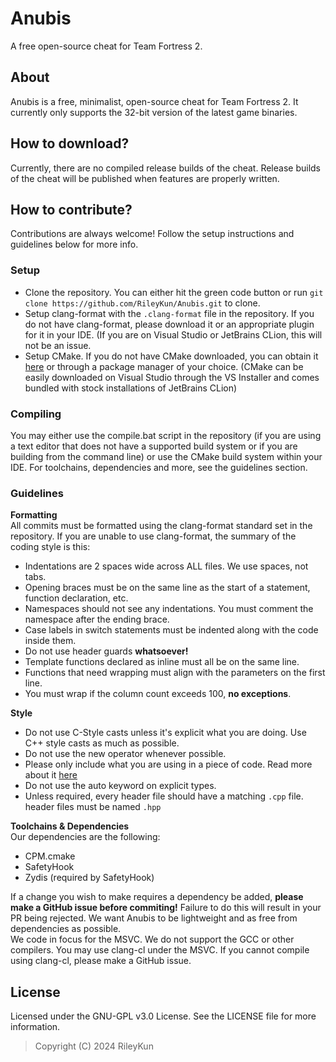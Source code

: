 # Anubis
A free open-source cheat for Team Fortress 2.
## About
Anubis is a free, minimalist, open-source cheat for Team Fortress 2. It currently only supports the 32-bit version of the latest game binaries.
## How to download?
Currently, there are no compiled release builds of the cheat. Release builds of the cheat will be published when features are properly written.
## How to contribute?
Contributions are always welcome! Follow the setup instructions and guidelines below for more info.
### Setup
 - Clone the repository. You can either hit the green code button or run `git clone https://github.com/RileyKun/Anubis.git` to clone.
 - Setup clang-format with the `.clang-format` file in the repository. If you do not have clang-format, please download it or an appropriate plugin for it in your IDE. (If you are on Visual Studio or JetBrains CLion, this will not be an issue.
 - Setup CMake. If you do not have CMake downloaded, you can obtain it [here](https://cmake.org/download/) or through a package manager of your choice. (CMake can be easily downloaded on Visual Studio through the VS Installer and comes bundled with stock installations of JetBrains CLion)
### Compiling
You may either use the compile.bat script in the repository (if you are using a text editor that does not have a supported build system or if you are building from the command line) or use the CMake build system within your IDE. For toolchains, dependencies and more, see the guidelines section.
### Guidelines
**Formatting**  
All commits must be formatted using the clang-format standard set in the repository. If you are unable to use clang-format, the summary of the coding style is this:
- Indentations are 2 spaces wide across ALL files. We use spaces, not tabs.
- Opening braces must be on the same line as the start of a statement, function declaration, etc.
- Namespaces should not see any indentations. You must comment the namespace after the ending brace.
- Case labels in switch statements must be indented along with the code inside them.
- Do not use header guards **whatsoever!**
- Template functions declared as inline must all be on the same line.
- Functions that need wrapping must align with the parameters on the first line.
- You must wrap if the column count exceeds 100, **no exceptions**.  

**Style**
- Do not use C-Style casts unless it's explicit what you are doing. Use C++ style casts as much as possible.
- Do not use the new operator whenever possible.
- Please only include what you are using in a piece of code. Read more about it [here](https://google.github.io/styleguide/cppguide.html#Include_What_You_Use)
- Do not use the auto keyword on explicit types.
- Unless required, every header file should have a matching `.cpp` file. header files must be named `.hpp`

**Toolchains & Dependencies**  
Our dependencies are the following:
- CPM.cmake
- SafetyHook
- Zydis (required by SafetyHook)

If a change you wish to make requires a dependency be added, **please make a GitHub issue before commiting!** Failure to do this will result in your PR being rejected. We want Anubis to be lightweight and as free from dependencies as possible.  
We code in focus for the MSVC. We do not support the GCC or other compilers. You may use clang-cl under the MSVC. If you cannot compile using clang-cl, please make a GitHub issue.
## License
Licensed under the GNU-GPL v3.0 License. See the LICENSE file for more information.
> Copyright (C) 2024 RileyKun

